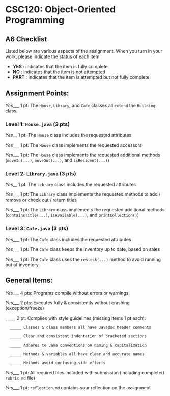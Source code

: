 # CSC120: Object-Oriented Programming
## A6 Checklist

Listed below are various aspects of the assignment.  When you turn in your work, please indicate the status of each item

- **YES** : indicates that the item is fully complete
- **NO** : indicates that the item is not attempted
- **PART** : indicates that the item is attempted but not fully complete


## Assignment Points:

_Yes____ 1 pt: The `House`, `Library`, and `Cafe` classes all `extend` the `Building` class.

### Level 1: `House.java` (3 pts)

_Yes___ 1 pt: The `House` class includes the requested attributes

_Yes____ 1 pt: The `House` class implements the requested accessors

_Yes____ 1 pt: The `House` class implements the requested additional methods (`moveIn(...)`, `moveOut(...)`, and `isResident(...)`)

### Level 2: `Library.java` (3 pts)

_Yes___ 1 pt: The `Library` class includes the requested attributes

_Yes____ 1 pt: The `Library` class implements the requested methods to add / remove or check out / return titles

_Yes____ 1 pt: The `Library` class implements the requested additional methods (`containsTitle(...)`, `isAvailable(...)`, and `printCollection()`)

### Level 3: `Cafe.java` (3 pts)

_Yes____ 1 pt: The `Cafe` class includes the requested attributes

_Yes____ 1 pt: The `Cafe` class keeps the inventory up to date, based on sales

_Yes____ 1 pt: The `Cafe` class uses the `restock(...)` method to avoid running out of inventory.



## General Items:

_Yes____ 4 pts: Programs compile without errors or warnings

_Yes____ 2 pts: Executes fully & consistently without crashing (exception/freeze)

_____ 2 pt: Complies with style guidelines (missing items 1 pt each):

      _____ Classes & class members all have Javadoc header comments

      _____ Clear and consistent indentation of bracketed sections

      _____ Adheres to Java conventions on naming & capitalization

      _____ Methods & variables all have clear and accurate names

      _____ Methods avoid confusing side effects

_Yes____ 1 pt: All required files included with submission (including completed `rubric.md` file)

_Yes____ 1 pt: `reflection.md` contains your reflection on the assignment
